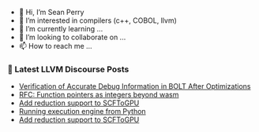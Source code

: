 - 👋 Hi, I’m Sean Perry
- 👀 I’m interested in compilers (c++, COBOL, llvm)
- 🌱 I’m currently learning ...
- 💞️ I’m looking to collaborate on ...
- 📫 How to reach me ...

<!---
s66perry/s66perry is a ✨ special ✨ repository because its `README.md` (this file) appears on your GitHub profile.
You can click the Preview link to take a look at your changes.
--->
### 📕 Latest LLVM Discourse Posts

<!-- DISCOURSE-LLVM:START -->
- [Verification of Accurate Debug Information in BOLT After Optimizations](https://discourse.llvm.org/t/verification-of-accurate-debug-information-in-bolt-after-optimizations/82391#post_12)
- [RFC: Function pointers as integers beyond wasm](https://discourse.llvm.org/t/rfc-function-pointers-as-integers-beyond-wasm/83208#post_8)
- [Add reduction support to SCFToGPU](https://discourse.llvm.org/t/add-reduction-support-to-scftogpu/83232#post_3)
- [Running execution engine from Python](https://discourse.llvm.org/t/running-execution-engine-from-python/83205#post_8)
- [Add reduction support to SCFToGPU](https://discourse.llvm.org/t/add-reduction-support-to-scftogpu/83232#post_2)
<!-- DISCOURSE-LLVM:END -->
